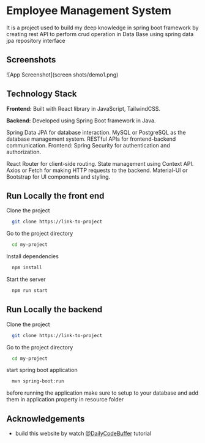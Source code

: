 
# Employee Management System

It is a project used to build my deep knowledge in spring boot framework by creating rest API to perform crud operation in Data Base using spring data jpa repository interface


## Screenshots

![App Screenshot](screen shots/demo1.png)

## Technology Stack

**Frontend:** Built with React library in JavaScript, TailwindCSS.

**Backend:** Developed using Spring Boot framework in Java.

Spring Data JPA for database interaction.
MySQL or PostgreSQL as the database management system.
RESTful APIs for frontend-backend communication.
Frontend: 
Spring Security for authentication and authorization.

React Router for client-side routing.
State management using Context API.
Axios or Fetch for making HTTP requests to the backend.
Material-UI or Bootstrap for UI components and styling.


## Run Locally the front end

Clone the project

```bash
  git clone https://link-to-project
```

Go to the project directory

```bash
  cd my-project
```

Install dependencies

```bash
  npm install
```
Start the server

```bash
  npm run start
```


## Run Locally the backend

Clone the project

```bash
  git clone https://link-to-project
```

Go to the project directory

```bash
  cd my-project
```

start spring boot application 
```bash
  mvn spring-boot:run
```
before running the application make sure to setup to your database and add them in application property in resource folder
## Acknowledgements

 - build this website by watch [@DailyCodeBuffer](https://www.youtube.com/@DailyCodeBuffer) tutorial
